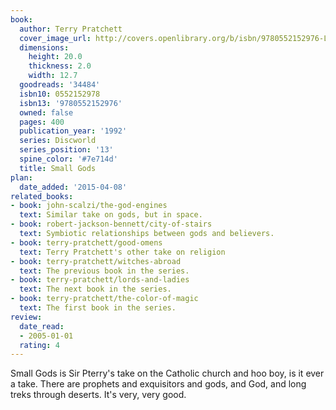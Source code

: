 ```yaml
---
book:
  author: Terry Pratchett
  cover_image_url: http://covers.openlibrary.org/b/isbn/9780552152976-L.jpg
  dimensions:
    height: 20.0
    thickness: 2.0
    width: 12.7
  goodreads: '34484'
  isbn10: 0552152978
  isbn13: '9780552152976'
  owned: false
  pages: 400
  publication_year: '1992'
  series: Discworld
  series_position: '13'
  spine_color: '#7e714d'
  title: Small Gods
plan:
  date_added: '2015-04-08'
related_books:
- book: john-scalzi/the-god-engines
  text: Similar take on gods, but in space.
- book: robert-jackson-bennett/city-of-stairs
  text: Symbiotic relationships between gods and believers.
- book: terry-pratchett/good-omens
  text: Terry Pratchett's other take on religion
- book: terry-pratchett/witches-abroad
  text: The previous book in the series.
- book: terry-pratchett/lords-and-ladies
  text: The next book in the series.
- book: terry-pratchett/the-color-of-magic
  text: The first book in the series.
review:
  date_read:
  - 2005-01-01
  rating: 4
---
```


Small Gods is Sir Pterry's take on the Catholic church and hoo boy, is it ever a take. There are prophets and
exquisitors and gods, and God, and long treks through deserts. It's very, very good.
